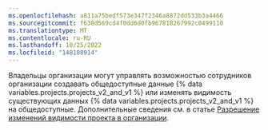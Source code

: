 ```yaml
---
ms.openlocfilehash: a811a75bedf573e347f2346a8872dd533b3a4466
ms.sourcegitcommit: f638d569cd4f0dd6d0fb967818267992c0499110
ms.translationtype: MT
ms.contentlocale: ru-RU
ms.lasthandoff: 10/25/2022
ms.locfileid: "148108914"
---
```

Владельцы организации могут управлять возможностью сотрудников организации создавать общедоступные данные {% data variables.projects.projects_v2_and_v1 %} или изменять видимость существующих данных {% data variables.projects.projects_v2_and_v1 %} на общедоступные. Дополнительные сведения см. в статье [Разрешение изменений видимости проекта в организации](/organizations/managing-organization-settings/allowing-project-visibility-changes-in-your-organization).
